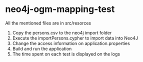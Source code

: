 # neo4j-ogm-mapping-test

All the mentioned files are in src/resorces

1. Copy the persons.csv to the neo4j import folder
2. Execute the importPersons.cypher to import data into Neo4J
3. Change the access information on application.properties
4. Build and run the application
5. The time spent on each test is displayed on the logs
